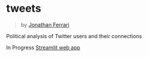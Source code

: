 # tweets
> by [Jonathan Ferrari](https://jonathanferrari.com)

Political analysis of Twitter users and their connections


In Progress [Streamlit web app](https://share.streamlit.io/jonathanferrari/tweets/main/tweets.py)
